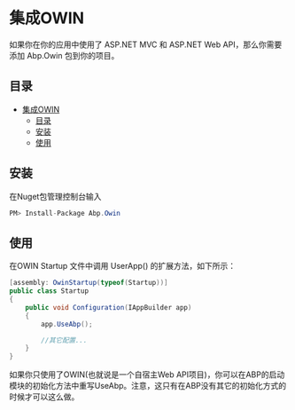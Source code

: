 # 集成OWIN

如果你在你的应用中使用了 ASP.NET MVC 和 ASP.NET Web API，那么你需要添加 Abp.Owin 包到你的项目。

## 目录

<!-- TOC -->

- [集成OWIN](#%E9%9B%86%E6%88%90owin)
    - [目录](#%E7%9B%AE%E5%BD%95)
    - [安装](#%E5%AE%89%E8%A3%85)
    - [使用](#%E4%BD%BF%E7%94%A8)

<!-- /TOC -->

## 安装

在Nuget包管理控制台输入

```c#
PM> Install-Package Abp.Owin
```

## 使用

在OWIN Startup 文件中调用 UserApp() 的扩展方法，如下所示：

```c#
[assembly: OwinStartup(typeof(Startup))]
public class Startup
{
    public void Configuration(IAppBuilder app)
    {
        app.UseAbp();

        //其它配置...
    }
}
```

如果你只使用了OWIN(也就说是一个自宿主Web API项目)，你可以在ABP的启动模块的初始化方法中重写UseAbp。注意，这只有在ABP没有其它的初始化方式的时候才可以这么做。